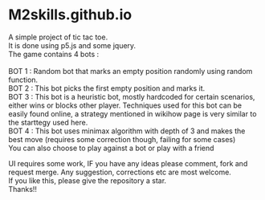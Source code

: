 # M2skills.github.io

A simple project of tic tac toe. <br>
It is done using p5.js and some jquery. <br>
The game contains 4 bots : <br>
<br>
BOT 1 : Random bot that marks an empty position randomly using random function. <br>
BOT 2 : This bot picks the first empty position and marks it.<br>
BOT 3 : This bot is a heuristic bot, mostly hardcoded for certain scenarios, either wins or blocks other player. Techniques used for this bot can be easily found online, a strategy mentioned in wikihow page is very similar to the starttegy used here. <br>
BOT 4 : This bot uses minimax algorithm with depth of 3 and makes the best move (requires some correction though, failing for some cases)<br>
You can also choose to play against a bot or play with a friend <br>

UI requires some work, IF you have any ideas please comment, fork and request merge. Any suggestion, corrections etc are most welcome. <br>
If you like this, please give the repository a star. <br>
Thanks!!<br>

